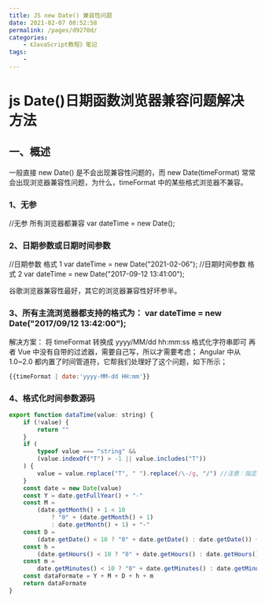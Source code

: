 ```yaml
---
title: JS new Date() 兼容性问题
date: 2021-02-07 08:52:58
permalink: /pages/d9270d/
categories:
    - 《JavaScript教程》笔记
tags:
    -
---
```


# js Date()日期函数浏览器兼容问题解决方法

## 一、概述

一般直接 new Date() 是不会出现兼容性问题的，而 new Date(timeFormat) 常常会出现浏览器兼容性问题，为什么，timeFormat 中的某些格式浏览器不兼容。

### 1、无参

//无参 所有浏览器都兼容
var dateTime = new Date();

### 2、日期参数或日期时间参数

//日期参数 格式 1
var dateTime = new Date("2021-02-06");
//日期时间参数 格式 2
var dateTime = new Date("2017-09-12 13:41:00");

谷歌浏览器兼容性最好，其它的浏览器兼容性好坏参半。

### 3、所有主流浏览器都支持的格式为： var dateTime = new Date("2017/09/12 13:42:00");

解决方案：
将 timeFormat 转换成 yyyy/MM/dd hh:mm:ss 格式化字符串即可
再者
Vue 中没有自带的过滤器，需要自己写，所以才需要考虑；
Angular 中从 1.0~2.0 都内置了时间管道符，它帮我们处理好了这个问题，如下所示；

```js
{{timeFormat | date:'yyyy-MM-dd HH:mm'}}
```

### 4、格式化时间参数源码

```js
export function dataTime(value: string) {
    if (!value) {
        return ""
    }
    if (
        typeof value === "string" &&
        (value.indexOf("T") > -1 || value.includes("T"))
    ) {
        value = value.replace("T", " ").replace(/\-/g, "/") //注意：指定一个具体的时间转换时间戳，需要yyyy/mm/dd hh:ii:ss格式，yyyy-mm-dd在IE和Safari下是有问题的。
    }
    const date = new Date(value)
    const Y = date.getFullYear() + "-"
    const M =
        (date.getMonth() + 1 < 10
            ? "0" + (date.getMonth() + 1)
            : date.getMonth() + 1) + "-"
    const D =
        (date.getDate() < 10 ? "0" + date.getDate() : date.getDate()) + " "
    const h =
        (date.getHours() < 10 ? "0" + date.getHours() : date.getHours()) + ":"
    const m =
        date.getMinutes() < 10 ? "0" + date.getMinutes() : date.getMinutes()
    const dataFormate = Y + M + D + h + m
    return dataFormate
}
```
